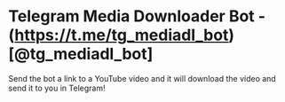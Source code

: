 # Telegram Media Downloader Bot - (https://t.me/tg_mediadl_bot)[@tg_mediadl_bot]

Send the bot a link to a YouTube video and it will download the video and send it to you in Telegram!
